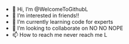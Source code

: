 - 👋 Hi, I’m @WelcomeToGithubL
- 👀 I’m interested in friends!!
- 🌱 I’m currently learning code for experts
- 💞️ I’m looking to collaborate on NO NO NOPE
- 📫 How to reach me never reach me L

<!---
WelcomeToGithubL/WelcomeToGithubL is a ✨ special ✨ repository because its `README.md` (this file) appears on your GitHub profile.
You can click the Preview link to take a look at your changes.
--->
